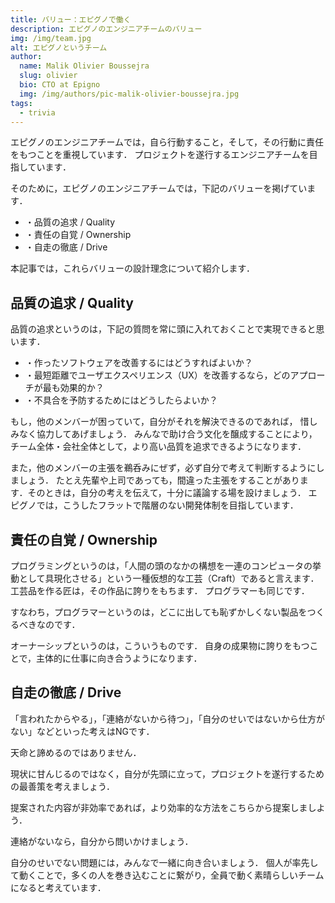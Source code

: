 ```yaml
---
title: バリュー：エピグノで働く
description: エピグノのエンジニアチームのバリュー
img: /img/team.jpg
alt: エピグノというチーム
author:
  name: Malik Olivier Boussejra
  slug: olivier
  bio: CTO at Epigno
  img: /img/authors/pic-malik-olivier-boussejra.jpg
tags:
  - trivia
---
```


エピグノのエンジニアチームでは，自ら行動すること，そして，その行動に責任をもつことを重視しています．
プロジェクトを遂行するエンジニアチームを目指しています．

そのために，エピグノのエンジニアチームでは，下記のバリューを掲げています．

- ・品質の追求 / Quality
- ・責任の自覚 / Ownership
- ・自走の徹底 / Drive

本記事では，これらバリューの設計理念について紹介します．

## 品質の追求 / Quality

品質の追求というのは，下記の質問を常に頭に入れておくことで実現できると思います．

- ・作ったソフトウェアを改善するにはどうすればよいか？
- ・最短距離でユーザエクスペリエンス（UX）を改善するなら，どのアプローチが最も効果的か？
- ・不具合を予防するためにはどうしたらよいか？

もし，他のメンバーが困っていて，自分がそれを解決できるのであれば，
惜しみなく協力してあげましょう．
みんなで助け合う文化を醸成することにより，
チーム全体・会社全体として，より高い品質を追求できるようになります．

また，他のメンバーの主張を鵜呑みにぜず，必ず自分で考えて判断するようにしましょう．
たとえ先輩や上司であっても，間違った主張をすることがあります．そのときは，自分の考えを伝えて，十分に議論する場を設けましょう．
エピグノでは，こうしたフラットで階層のない開発体制を目指しています．

## 責任の自覚 / Ownership

プログラミングというのは，「人間の頭のなかの構想を一連のコンピュータの挙動として具現化させる」という一種仮想的な工芸（Craft）であると言えます．
工芸品を作る匠は，その作品に誇りをもちます．
プログラマーも同じです．

すなわち，プログラマーというのは，どこに出しても恥ずかしくない製品をつくるべきなのです．

オーナーシップというのは，こういうものです．
自身の成果物に誇りをもつことで，主体的に仕事に向き合うようになります．

## 自走の徹底 / Drive

「言われたからやる」，「連絡がないから待つ」，「自分のせいではないから仕方がない」などといった考えはNGです．

天命と諦めるのではありません．

現状に甘んじるのではなく，自分が先頭に立って，プロジェクトを遂行するための最善策を考えましょう．

提案された内容が非効率であれば，より効率的な方法をこちらから提案しましよう．

連絡がないなら，自分から問いかけましょう．

自分のせいでない問題には，みんなで一緒に向き合いましょう．
個人が率先して動くことで，多くの人を巻き込むことに繋がり，全員で動く素晴らしいチームになると考えています．
